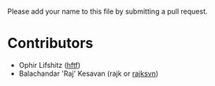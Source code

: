 Please add your name to this file by submitting a pull request.

# Contributors

- Ophir Lifshitz ([hftf](https://github.com/hftf))
- Balachandar 'Raj' Kesavan (rajk or [rajksvn](https://bitbucket.org/rajksvn))
